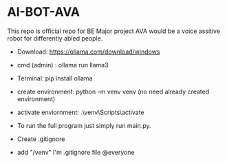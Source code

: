 # AI-BOT-AVA

This repo is official repo for BE Major project
AVA would be a voice assitive robot for differently abled people.

- Download: https://ollama.com/download/windows
- cmd (admin) : ollama run llama3
- Terminal: pip install ollama

- create environment: python -m venv venv (no need already created environment)
- activate enviornment: .\venv\Scripts\activate

- To run the full program just simply run main.py.
- Create .gitignore
- add "/venv" I'm .gitignore file @everyone
   
